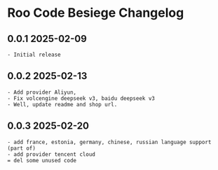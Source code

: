 # Roo Code Besiege Changelog

## 0.0.1 2025-02-09
    - Initial release
## 0.0.2 2025-02-13
    - Add provider Aliyun,
    - Fix volcengine deepseek v3, baidu deepseek v3
    - Well, update readme and shop url.
## 0.0.3 2025-02-20
    - add france, estonia, germany, chinese, russian language support (part of)
    - add provider tencent cloud
    = del some unused code

